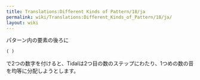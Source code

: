 ```yaml
---
title: Translations:Different Kinds of Pattern/18/ja
permalink: wiki/Translations:Different_Kinds_of_Pattern/18/ja/
layout: wiki
---
```


パターン内の要素の後ろに

``` Haskell
( )
```

で2つの数字を付けると、Tidalは2つ目の数のステップにわたり、1つめの数の音を均等に分配しようとします。
